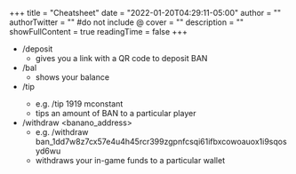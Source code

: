 +++
title = "Cheatsheet"
date = "2022-01-20T04:29:11-05:00"
author = ""
authorTwitter = "" #do not include @
cover = ""
description = ""
showFullContent = true
readingTime = false
+++
- /deposit
  - gives you a link with a QR code to deposit BAN
- /bal
  - shows your balance
- /tip <amount> <player>
  - e.g. /tip 1919 mconstant
  - tips an amount of BAN to a particular player
- /withdraw <banano_address>
  - e.g. /withdraw ban_1dd7w8z7cx57e4u4h45rcr399zgpnfcsqi61ifbxcowoauox1i9sqosyd6wu
  - withdraws your in-game funds to a particular wallet

